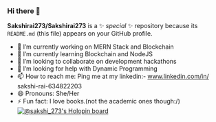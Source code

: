### Hi there 👋


**Sakshirai273/Sakshirai273** is a ✨ _special_ ✨ repository because its `README.md` (this file) appears on your GitHub profile.


- 🔭 I’m currently working on MERN Stack and Blockchain
- 🌱 I’m currently learning Blockchain and NodeJS
- 👯 I’m looking to collaborate on development hackathons 
- 🤔 I’m looking for help with Dynamic Programming 
- 📫 How to reach me: Ping me at my linkedin:- www.linkedin.com/in/ 
sakshi-rai-634822203
- 😄 Pronouns: She/Her
- ⚡ Fun fact: I love books.(not the academic ones though:/)
[![@sakshi_273's Holopin board](https://holopin.me/sakshi_273)](https://holopin.io/@sakshi_273)

